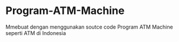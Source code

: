 # Program-ATM-Machine
Mmebuat dengan menggunakan soutce code Program ATM Machine seperti ATM di Indonesia
